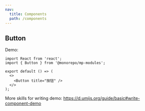 ```yaml
---
nav:
  title: Components
  path: /components
---
```


## Button

Demo:

```tsx
import React from 'react';
import { Button } from '@monorepo/mp-modules';

export default () => (
  <>
    <Button title="按钮" />
  </>
);
```

More skills for writing demo: https://d.umijs.org/guide/basic#write-component-demo
